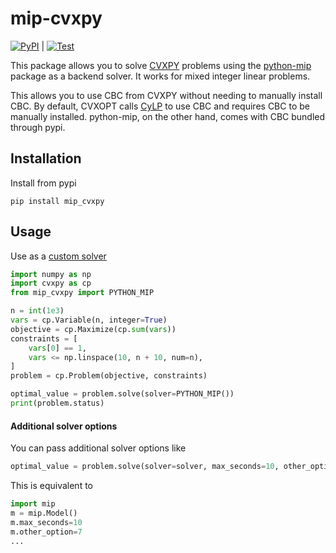 # mip-cvxpy

  [![PyPI](https://img.shields.io/pypi/v/mip-cvxpy.svg)](https://pypi.org/project/mip-cvxpy/) 
| [![Test](https://github.com/jurasofish/mip_cvxpy/actions/workflows/test.yml/badge.svg?branch=main)](https://github.com/jurasofish/mip_cvxpy/actions/workflows/test.yml)

This package allows you to solve [CVXPY](https://github.com/cvxgrp/cvxpy)
problems using the [python-mip](https://github.com/coin-or/python-mip)
package as a backend solver. It works for mixed integer linear problems.

This allows you to use CBC from CVXPY without needing to manually install
CBC. By default, CVXOPT calls [CyLP](https://github.com/coin-or/CyLP)
to use CBC and requires CBC to be manually installed. python-mip, on
the other hand, comes with CBC bundled through pypi.

## Installation

Install from pypi

```pip install mip_cvxpy```

## Usage

Use as a [custom solver](https://www.cvxpy.org/tutorial/advanced/index.html#custom-solvers)

```python
import numpy as np
import cvxpy as cp
from mip_cvxpy import PYTHON_MIP

n = int(1e3)
vars = cp.Variable(n, integer=True)
objective = cp.Maximize(cp.sum(vars))
constraints = [
    vars[0] == 1,
    vars <= np.linspace(10, n + 10, num=n),
]
problem = cp.Problem(objective, constraints)

optimal_value = problem.solve(solver=PYTHON_MIP())
print(problem.status)
```

#### Additional solver options

You can pass additional solver options like

```python
optimal_value = problem.solve(solver=solver, max_seconds=10, other_option=7)
```

This is equivalent to 

```python
import mip
m = mip.Model()
m.max_seconds=10
m.other_option=7
...
```